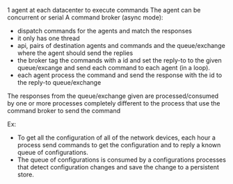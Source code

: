 1 agent at each datacenter to execute commands
The agent can be concurrent or serial
A command broker (async mode):
  * dispatch commands for the agents and match the responses
  * it only has one thread
  * api, pairs of destination agents and commands and the queue/exchange where the agent should send the replies
  * the broker tag the commands with a id and set the reply-to to the given queue/excange and send each command to each agent (in a loop).
  * each agent process the command and send the response with the id to the reply-to queue/exchange

The responses from the queue/exchange given are processed/consumed by one or more processes completely different to the process that use the command broker to send the command

 Ex:
  * To get all the configuration of all of the network devices, each hour a process send commands to get the configuration and to reply a known queue of configurations.
  * The queue of configurations is consumed by a configurations processes that detect configuration changes and save the change to a persistent store.

